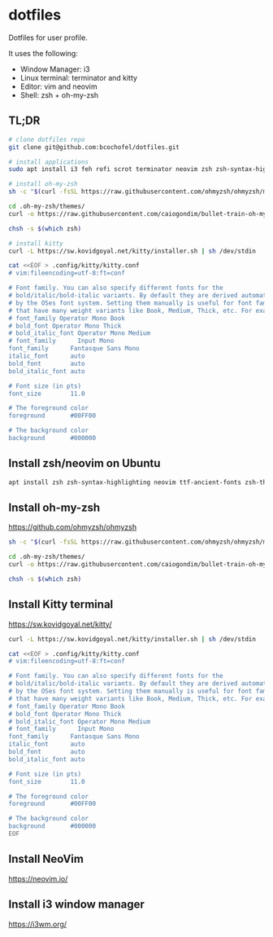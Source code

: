 # dotfiles

Dotfiles for user profile.

It uses the following:

- Window Manager: i3
- Linux terminal: terminator and kitty
- Editor: vim and neovim
- Shell: zsh + oh-my-zsh

## TL;DR

```bash
# clone dotfiles repo
git clone git@github.com:bcochofel/dotfiles.git

# install applications
sudo apt install i3 feh rofi scrot terminator neovim zsh zsh-syntax-highlighting ttf-ancient-fonts

# install oh-my-zsh
sh -c "$(curl -fsSL https://raw.githubusercontent.com/ohmyzsh/ohmyzsh/master/tools/install.sh)"

cd .oh-my-zsh/themes/
curl -o https://raw.githubusercontent.com/caiogondim/bullet-train-oh-my-zsh-theme/master/bullet-train.zsh-theme

chsh -s $(which zsh)

# install kitty
curl -L https://sw.kovidgoyal.net/kitty/installer.sh | sh /dev/stdin

cat <<EOF > .config/kitty/kitty.conf
# vim:fileencoding=utf-8:ft=conf

# Font family. You can also specify different fonts for the
# bold/italic/bold-italic variants. By default they are derived automatically,
# by the OSes font system. Setting them manually is useful for font families
# that have many weight variants like Book, Medium, Thick, etc. For example:
# font_family Operator Mono Book
# bold_font Operator Mono Thick
# bold_italic_font Operator Mono Medium
# font_family      Input Mono
font_family      Fantasque Sans Mono
italic_font      auto
bold_font        auto
bold_italic_font auto

# Font size (in pts)
font_size        11.0

# The foreground color
foreground       #00FF00

# The background color
background       #000000
```

## Install zsh/neovim on Ubuntu

```bash
apt install zsh zsh-syntax-highlighting neovim ttf-ancient-fonts zsh-theme-powerlevel9k
```

## Install oh-my-zsh

https://github.com/ohmyzsh/ohmyzsh

```bash
sh -c "$(curl -fsSL https://raw.githubusercontent.com/ohmyzsh/ohmyzsh/master/tools/install.sh)"

cd .oh-my-zsh/themes/
curl -o https://raw.githubusercontent.com/caiogondim/bullet-train-oh-my-zsh-theme/master/bullet-train.zsh-theme

chsh -s $(which zsh)
```

## Install Kitty terminal

https://sw.kovidgoyal.net/kitty/

```bash
curl -L https://sw.kovidgoyal.net/kitty/installer.sh | sh /dev/stdin

cat <<EOF > .config/kitty/kitty.conf
# vim:fileencoding=utf-8:ft=conf

# Font family. You can also specify different fonts for the
# bold/italic/bold-italic variants. By default they are derived automatically,
# by the OSes font system. Setting them manually is useful for font families
# that have many weight variants like Book, Medium, Thick, etc. For example:
# font_family Operator Mono Book
# bold_font Operator Mono Thick
# bold_italic_font Operator Mono Medium
# font_family      Input Mono
font_family      Fantasque Sans Mono
italic_font      auto
bold_font        auto
bold_italic_font auto

# Font size (in pts)
font_size        11.0

# The foreground color
foreground       #00FF00

# The background color
background       #000000
EOF
```

## Install NeoVim

https://neovim.io/

## Install i3 window manager

https://i3wm.org/
